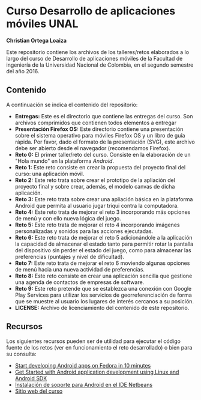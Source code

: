 # Curso Desarrollo de aplicaciones móviles UNAL
**Christian Ortega Loaiza**  

Este repositorio contiene los archivos de los talleres/retos elaborados a lo largo del curso de Desarrollo de aplicaciones móviles de la Facultad de ingeniería de la Universidad Nacional de Colombia, en el segundo semestre del año 2016.

## Contenido
A continuación se indica el contenido del repositorio:

-  **Entregas:** Este es el directorio que contiene las entregas del curso. Son archivos comprimidos que contienen todos elementos a entregar
-  **Presentación Firefox OS:** Este directorio contiene una presentación sobre el sistema operativo para móviles Firefox OS y un libro de guía rápida. Por favor, dado el formato de la presentación (SVG), este archivo debe ser abierto desde el navegador (recomendamos Firefox).
-  **Reto 0:** El primer taller/reto del curso. Consiste en la elaboración de un "Hola mundo" en la plataforma _Android_.
-  **Reto 1:** Este reto consiste en crear la propuesta del proyecto final del curso: una aplicación móvil.
-  **Reto 2:** Este reto trata sobre crear el prototipo de la apliación del proyecto final y sobre crear, además, el modelo canvas de dicha aplicación.
-  **Reto 3:** Este reto trata sobre crear una apliación básica en la plataforma Android que permita al usuario jugar triqui contra la computadora.
-  **Reto 4:** Este reto trata de mejorar el reto 3 incorporando más opciones de menú y con ello nueva lógica del juego.
-  **Reto 5:** Este reto trata de mejorar el reto 4 incorporando imágenes personalizadas y sonidos para las acciones ejecutadas.
-  **Reto 6:** Este reto trata de mejorar el reto 5 adicionándole a la aplicación la capacidad de almacenar el estado tanto para permitir rotar la pantalla del dispositivo sin perder el estado del juego, como para almacenar las preferencias (puntajes y nivel de dificultad).
-  **Reto 7:** Este reto trata de mejorar el reto 6 moviendo algunas opciones de menú hacia una nueva actividad de preferencias.
-  **Reto 8:** Este reto consiste en crear una aplicación sencilla que gestione una agenda de contactos de empresas de software.
-  **Reto 9:** Este reto pretende que se establezca una conexión con Google Play Services para utilizar los servicios de georreferenciación de forma que se muestre al usuario los lugares de interés cercanos a su posición.
-  **LICENSE:** Archivo de licenciamiento del contenido de este repositorio.

## Recursos
Los siguientes recursos pueden ser de utilidad para ejecutar el código fuente de los retos (ver en funcionamiento el reto desarrollado) o bien para su consulta:

- [Start developing Android apps on Fedora in 10 minutes](https://fedoramagazine.org/start-developing-android-apps-on-fedora-in-10-minutes/)
- [Get Started with Android application development using Linux and Android SDK ](https://linuxconfig.org/get-started-with-android-application-development-using-linux-and-android-sdk)
- [Instalación de soporte para Android en el IDE Netbeans](https://bitbucket.org/nbandroid/nbandroid/wiki/Installation)
- [Sitio web del curso](https://sites.google.com/site/movilesunal20162/)

